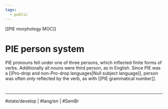 ```yaml
---
tags:
  - public
---
```

[[PIE morphology MOC]]
# PIE person system
PIE pronouns fell under one of three persons,
which inflected finite forms of verbs.
Additionally all nouns were third person, as in English.
Since PIE was a [[Pro-drop and non-Pro-drop languages|Null subject language]],
person was often _only_ reflected by the verb,
as with [[PIE grammatical number]].


#
---
#state/develop | #lang/en | #SemBr
